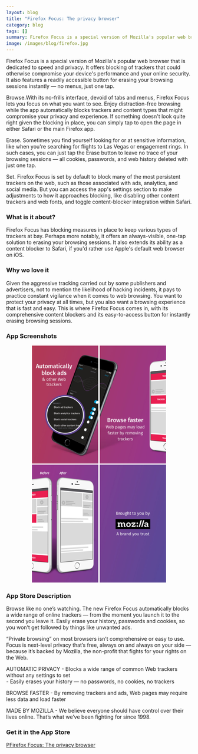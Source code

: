 ```yaml
---
layout: blog
title: "Firefox Focus: The privacy browser"
category: blog
tags: []
summary: Firefox Focus is a special version of Mozilla's popular web browser that is dedicated to speed and privacy. It offers blocking of trackers that could otherwise compromise your device's performance and your online security. It also features a readily accessible button for erasing your browsing sessions instantly — no menus, just one tap.
image: /images/blog/firefox.jpg
---
```


Firefox Focus is a special version of Mozilla's popular web browser that is dedicated to speed and privacy. It offers blocking of trackers that could otherwise compromise your device's performance and your online security. It also features a readily accessible button for erasing your browsing sessions instantly — no menus, just one tap.

Browse.With its no-frills interface, devoid of tabs and menus, Firefox Focus lets you focus on what you want to see. Enjoy distraction-free browsing while the app automatically blocks trackers and content types that might compromise your privacy and experience. If something doesn't look quite right given the blocking in place, you can simply tap to open the page in either Safari or the main Firefox app.

Erase. Sometimes you find yourself looking for or at sensitive information, like when you're searching for flights to Las Vegas or engagement rings. In such cases, you can just tap the Erase button to leave no trace of your browsing sessions — all cookies, passwords, and web history deleted with just one tap.

Set. Firefox Focus is set by default to block many of the most persistent trackers on the web, such as those associated with ads, analytics, and social media. But you can access the app's settings section to make adjustments to how it approaches blocking, like disabling other content trackers and web fonts, and toggle content-blocker integration within Safari.

### What is it about?

Firefox Focus has blocking measures in place to keep various types of trackers at bay. Perhaps more notably, it offers an always-visible, one-tap solution to erasing your browsing sessions. It also extends its ability as a content blocker to Safari, if you'd rather use Apple's default web browser on iOS.

### Why wo love it

Given the aggressive tracking carried out by some publishers and advertisers, not to mention the likelihood of hacking incidents, it pays to practice constant vigilance when it comes to web browsing. You want to protect your privacy at all times, but you also want a browsing experience that is fast and easy. This is where Firefox Focus comes in, with its comprehensive content blockers and its easy-to-access button for instantly erasing browsing sessions.

### App Screenshots

<div  align="center">    
<img src="/images/blog/firefox1.jpeg" width="180"  alt="">
<img src="/images/blog/firefox2.jpeg" width="180"  alt="">
<img src="/images/blog/firefox3.jpeg" width="180"  alt="">
<img src="/images/blog/firefox4.jpeg" width="180"  alt="">
</div>


### App Store Description

Browse like no one’s watching. The new Firefox Focus automatically blocks a wide range of online trackers — from the moment you launch it to the second you leave it. Easily erase your history, passwords and cookies, so you won’t get followed by things like unwanted ads.

“Private browsing” on most browsers isn’t comprehensive or easy to use. Focus is next-level privacy that’s free, always on and always on your side — because it’s backed by Mozilla, the non-profit that fights for your rights on the Web.

AUTOMATIC PRIVACY
\- Blocks a wide range of common Web trackers without any settings to set  
\- Easily erases your history — no passwords, no cookies, no trackers  

BROWSE FASTER
\- By removing trackers and ads, Web pages may require less data and load faster  

MADE BY MOZILLA
\- We believe everyone should have control over their lives online. That’s what we’ve been fighting for since 1998.

### Get it in the App Store 
[PFirefox Focus: The privacy browser](https://itunes.apple.com/US/app/id1055677337?mt=8&at=11lGBA&ct=IS_R5)